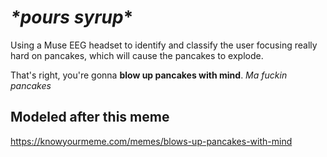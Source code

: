 # *\*pours syrup*\*
Using a Muse EEG headset to identify and classify the user focusing really hard on pancakes, which will cause the pancakes to explode. 

That's right, you're gonna __blow up pancakes with mind__. *Ma fuckin pancakes*

## Modeled after this meme
https://knowyourmeme.com/memes/blows-up-pancakes-with-mind
